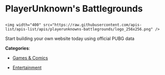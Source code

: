 # PlayerUnknown's Battlegrounds<p align="center">
    <img width="400" src="https://raw.githubusercontent.com/apis-list/apis-list/apis/playerunknowns-battlegrounds/logo_256x256.png" />
</p>

Start building your own website today using official PUBG data

**Categories**:

- [Games & Comics](https://github/apis-list/apis-list#games-and-comics)

- [Entertainment](https://github/apis-list/apis-list#entertainment)






